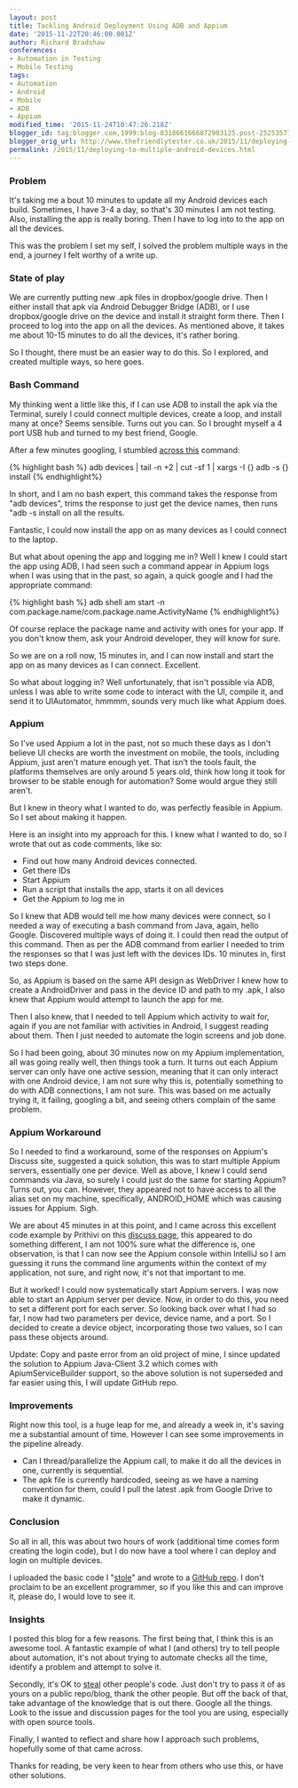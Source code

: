 ```yaml
---
layout: post
title: Tackling Android Deployment Using ADB and Appium
date: '2015-11-22T20:46:00.001Z'
author: Richard Bradshaw
conferences:
- Automation in Testing
- Mobile Testing
tags:
- Automation
- Android
- Mobile
- ADB
- Appium
modified_time: '2015-11-24T10:47:26.218Z'
blogger_id: tag:blogger.com,1999:blog-8318661666872903125.post-2525357763671950928
blogger_orig_url: http://www.thefriendlytester.co.uk/2015/11/deploying-to-multiple-android-devices.html
permalink: /2015/11/deploying-to-multiple-android-devices.html
---
```


### Problem

It's taking me a bout 10 minutes to update all my Android devices each build. Sometimes, I have 3-4 a day, so that's 30 minutes I am not testing. Also, installing the app is really boring. Then I have to log into to the app on all the devices.  

This was the problem I set my self, I solved the problem multiple ways in the end, a journey I felt worthy of a write up.  

### State of play

We are currently putting new .apk files in dropbox/google drive. Then I either install that apk via Android Debugger Bridge (ADB), or I use dropbox/google drive on the device and install it straight form there. Then I proceed to log into the app on all the devices. As mentioned above, it takes me about 10-15 minutes to do all the devices, it's rather boring.  

So I thought, there must be an easier way to do this. So I explored, and created multiple ways, so here goes.  

### Bash Command

My thinking went a little like this, if I can use ADB to install the apk via the Terminal, surely I could connect multiple devices, create a loop, and install many at once? Seems sensible. Turns out you can. So I brought myself a 4 port USB hub and turned to my best friend, Google.  

After a few minutes googling, I stumbled [across this](http://stackoverflow.com/questions/8610733/how-can-i-adb-install-an-apk-to-multiple-connected-devices) command:

{% highlight bash %}
adb devices | tail -n +2 | cut -sf 1 | xargs -I {} adb -s {} install <Path to apk>
{% endhighlight%}

In short, and I am no bash expert, this command takes the response from "adb devices", trims the response to just get the device names, then runs "adb -s install <Path to apk> on all the results.  

Fantastic, I could now install the app on as many devices as I could connect to the laptop. 

But what about opening the app and logging me in? Well I knew I could start the app using ADB, I had seen such a command appear in Appium logs when I was using that in the past, so again, a quick google and I had the appropriate command:

{% highlight bash %}
adb shell am start -n com.package.name/com.package.name.ActivityName
{% endhighlight%}

Of course replace the package name and activity with ones for your app. If you don't know them, ask your Android developer, they will know for sure. 

So we are on a roll now, 15 minutes in, and I can now install and start the app on as many devices as I can connect. Excellent. 

So what about logging in? Well unfortunately, that isn't possible via ADB, unless I was able to write some code to interact with the UI, compile it, and send it to UIAutomator, hmmmm, sounds very much like what Appium does.  

### Appium

So I've used Appium a lot in the past, not so much these days as I don't believe UI checks are worth the investment on mobile, the tools, including Appium, just aren't mature enough yet. That isn't the tools fault, the platforms themselves are only around 5 years old, think how long it took for browser to be stable enough for automation? Some would argue they still aren't.

But I knew in theory what I wanted to do, was perfectly feasible in Appium. So I set about making it happen. 

Here is an insight into my approach for this. I knew what I wanted to do, so I wrote that out as code comments, like so:

*   Find out how many Android devices connected.
*   Get there IDs
*   Start Appium
*   Run a script that installs the app, starts it on all devices
*   Get the Appium to log me in

So I knew that ADB would tell me how many devices were connect, so I needed a way of executing a bash command from Java, again, hello Google. Discovered multiple ways of doing it. I could then read the output of this command. Then as per the ADB command from earlier I needed to trim the responses so that I was just left with the devices IDs. 10 minutes in, first two steps done.
  
So, as Appium is based on the same API design as WebDriver I knew how to create a AndroidDriver and pass in the device ID and path to my .apk, I also knew that Appium would attempt to launch the app for me.  

Then I also knew, that I needed to tell Appium which activity to wait for, again if you are not familiar with activities in Android, I suggest reading about them. Then I just needed to automate the login screens and job done.  

So I had been going, about 30 minutes now on my Appium implementation, all was going really well, then things took a turn. It turns out each Appium server can only have one active session, meaning that it can only interact with one Android device, I am not sure why this is, potentially something to do with ADB connections, I am not sure. This was based on me actually trying it, it failing, googling a bit, and seeing others complain of the same problem.  

### Appium Workaround

So I needed to find a workaround, some of the responses on Appium's Discuss site, suggested a quick solution, this was to start multiple Appium servers, essentially one per device. Well as above, I knew I could send commands via Java, so surely I could just do the same for starting Appium? Turns out, you can. However, they appeared not to have access to all the alias set on my machine, specifically, ANDROID_HOME which was causing issues for Appium. Sigh.

We are about 45 minutes in at this point, and I came across this excellent code example by Prithivi on this [discuss page](https://discuss.appium.io/t/launching-and-stopping-appium-server-programmtically/700/17), this appeared to do something different, I am not 100% sure what the difference is, one observation, is that I can now see the Appium console within IntelliJ so I am guessing it runs the command line arguments within the context of my application, not sure, and right now, it's not that important to me. 

But it worked! I could now systematically start Appium servers. I was now able to start an Appium server per device. Now, in order to do this, you need to set a different port for each server. So looking back over what I had so far, I now had two parameters per device, device name, and a port. So I decided to create a device object, incorporating those two values, so I can pass these objects around.  

Update: Copy and paste error from an old project of mine, I since updated the solution to Appium Java-Client 3.2 which comes with ApiumServiceBuilder support, so the above solution is not superseded and far easier using this, I will update GitHub repo. 

### Improvements

Right now this tool, is a huge leap for me, and already a week in, it's saving me a substantial amount of time. However I can see some improvements in the pipeline already.

*   Can I thread/parallelize the Appium call, to make it do all the devices in one, currently is sequential.
*   The apk file is currently hardcoded, seeing as we have a naming convention for them, could I pull the latest .apk from Google Drive to make it dynamic. 

### Conclusion

So all in all, this was about two hours of work (additional time comes form creating the login code), but I do now have a tool where I can deploy and login on multiple devices. 

I uploaded the basic code I "[stole](http://csstwp.com/)" and wrote to a [GitHub repo](https://github.com/FriendlyTester/AppiumAndroidDeployment). I don't proclaim to be an excellent programmer, so if you like this and can improve it, please do, I would love to see it. 

### Insights

I posted this blog for a few reasons. The first being that, I think this is an awesome tool. A fantastic example of what I (and others) try to tell people about automation, it's not about trying to automate checks all the time, identify a problem and attempt to solve it.  

Secondly, it's OK to [steal](http://csstwp.com/) other people's code. Just don't try to pass it of as yours on a public repo/blog, thank the other people. But off the back of that, take advantage of the knowledge that is out there. Google all the things. Look to the issue and discussion pages for the tool you are using, especially with open source tools. 

Finally, I wanted to reflect and share how I approach such problems, hopefully some of that came across.  

Thanks for reading, be very keen to hear from others who use this, or have other solutions. 
